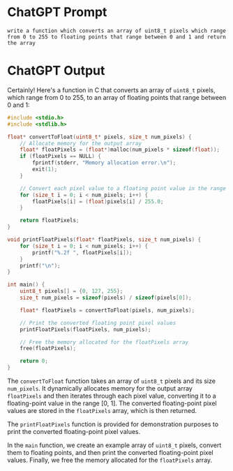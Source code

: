 # ChatGPT Prompt

```
write a function which converts an array of uint8_t pixels which range 
from 0 to 255 to floating points that range between 0 and 1 and return the array
```

# ChatGPT Output

Certainly! Here's a function in C that converts an array of `uint8_t` pixels, which range from 0 to 255, to an array of floating points that range between 0 and 1:

```c
#include <stdio.h>
#include <stdlib.h>

float* convertToFloat(uint8_t* pixels, size_t num_pixels) {
    // Allocate memory for the output array
    float* floatPixels = (float*)malloc(num_pixels * sizeof(float));
    if (floatPixels == NULL) {
        fprintf(stderr, "Memory allocation error.\n");
        exit(1);
    }

    // Convert each pixel value to a floating point value in the range [0, 1]
    for (size_t i = 0; i < num_pixels; i++) {
        floatPixels[i] = (float)pixels[i] / 255.0;
    }

    return floatPixels;
}

void printFloatPixels(float* floatPixels, size_t num_pixels) {
    for (size_t i = 0; i < num_pixels; i++) {
        printf("%.2f ", floatPixels[i]);
    }
    printf("\n");
}

int main() {
    uint8_t pixels[] = {0, 127, 255};
    size_t num_pixels = sizeof(pixels) / sizeof(pixels[0]);

    float* floatPixels = convertToFloat(pixels, num_pixels);

    // Print the converted floating point pixel values
    printFloatPixels(floatPixels, num_pixels);

    // Free the memory allocated for the floatPixels array
    free(floatPixels);

    return 0;
}
```

The `convertToFloat` function takes an array of `uint8_t` pixels and its size `num_pixels`. It dynamically allocates memory for the output array `floatPixels` and then iterates through each pixel value, converting it to a floating-point value in the range [0, 1]. The converted floating-point pixel values are stored in the `floatPixels` array, which is then returned.

The `printFloatPixels` function is provided for demonstration purposes to print the converted floating-point pixel values.

In the `main` function, we create an example array of `uint8_t` pixels, convert them to floating points, and then print the converted floating-point pixel values. Finally, we free the memory allocated for the `floatPixels` array.

